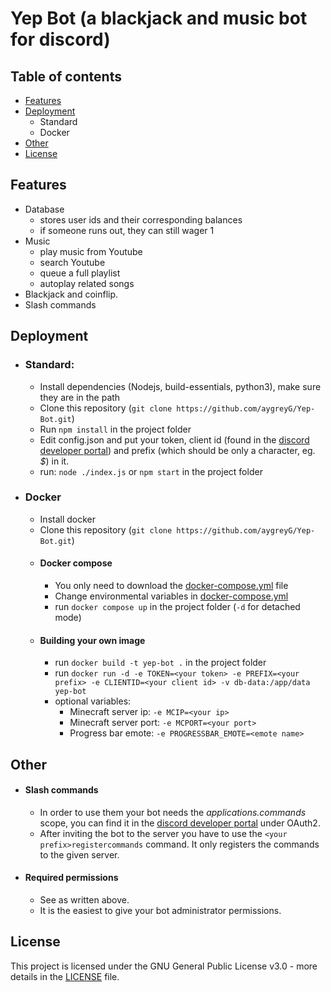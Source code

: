 # Yep Bot (a blackjack and music bot for discord)

## Table of contents

- [Features](#features)
- [Deployment](#deployment)
  - Standard
  - Docker
- [Other](#other)
- [License](#license)

## Features

- Database
  - stores user ids and their corresponding balances
  - if someone runs out, they can still wager 1
- Music
  - play music from Youtube
  - search Youtube
  - queue a full playlist
  - autoplay related songs
- Blackjack and coinflip.
- Slash commands

## Deployment

- ### Standard:
  - Install dependencies (Nodejs, build-essentials, python3), make sure they are in the path
  - Clone this repository (`git clone https://github.com/aygreyG/Yep-Bot.git`)
  - Run `npm install` in the project folder
  - Edit config.json and put your token, client id (found in the [discord developer portal](https://discord.com/developers/applications)) and prefix (which should be only a character, eg. _$_) in it.
  - run: `node ./index.js` or `npm start` in the project folder
- ### Docker
  - Install docker
  - Clone this repository (`git clone https://github.com/aygreyG/Yep-Bot.git`)
  - #### Docker compose
    - You only need to download the [docker-compose.yml](docker-compose.yml) file
    - Change environmental variables in [docker-compose.yml](docker-compose.yml#L11)
    - run `docker compose up` in the project folder (`-d` for detached mode)
  - #### Building your own image
    - run `docker build -t yep-bot .` in the project folder
    - run `docker run -d -e TOKEN=<your token> -e PREFIX=<your prefix> -e CLIENTID=<your client id> -v db-data:/app/data yep-bot`
    - optional variables:
      - Minecraft server ip: `-e MCIP=<your ip>`
      - Minecraft server port: `-e MCPORT=<your port>`
      - Progress bar emote: `-e PROGRESSBAR_EMOTE=<emote name>`

## Other

- #### Slash commands
  - In order to use them your bot needs the _applications.commands_ scope, you can find it in the [discord developer portal](https://discord.com/developers/applications) under OAuth2.
  - After inviting the bot to the server you have to use the `<your prefix>registercommands` command. It only registers the commands to the given server.
- #### Required permissions
  - See as written above.
  - It is the easiest to give your bot administrator permissions.

## License

This project is licensed under the GNU General Public License v3.0 - more details in the [LICENSE](LICENSE) file.
